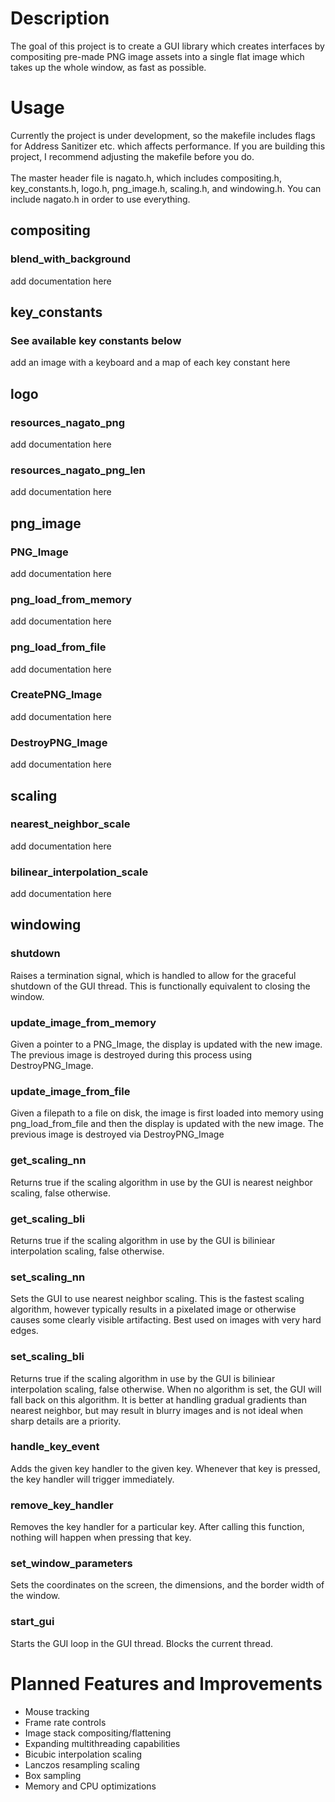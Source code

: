 # Description
The goal of this project is to create a GUI library which creates interfaces by compositing pre-made PNG image assets into a single flat image which takes up the whole window, as fast as possible.
# Usage
Currently the project is under development, so the makefile includes flags for Address Sanitizer etc. which affects performance. If you are building this project, I recommend adjusting the makefile before you do.</br></br>
The master header file is nagato.h, which includes compositing.h, key_constants.h, logo.h, png_image.h, scaling.h, and windowing.h. You can include nagato.h in order to use everything.
## compositing
### blend_with_background
add documentation here
## key_constants
### See available key constants below
add an image with a keyboard and a map of each key constant here
## logo
### resources_nagato_png
add documentation here
### resources_nagato_png_len
add documentation here
## png_image
### PNG_Image
add documentation here
### png_load_from_memory
add documentation here
### png_load_from_file
add documentation here
### CreatePNG_Image
add documentation here
### DestroyPNG_Image
add documentation here
## scaling
### nearest_neighbor_scale
add documentation here
### bilinear_interpolation_scale
add documentation here
## windowing
### shutdown
Raises a termination signal, which is handled to allow for the graceful shutdown of the GUI thread. This is functionally equivalent to closing the window.
### update_image_from_memory
Given a pointer to a PNG_Image, the display is updated with the new image. The previous image is destroyed during this process using DestroyPNG_Image.
### update_image_from_file
Given a filepath to a file on disk, the image is first loaded into memory using png_load_from_file and then the display is updated with the new image. The previous image is destroyed via DestroyPNG_Image
### get_scaling_nn
Returns true if the scaling algorithm in use by the GUI is nearest neighbor scaling, false otherwise.
### get_scaling_bli
Returns true if the scaling algorithm in use by the GUI is biliniear interpolation scaling, false otherwise.
### set_scaling_nn
Sets the GUI to use nearest neighbor scaling. This is the fastest scaling algorithm, however typically results in a pixelated image or otherwise causes some clearly visible artifacting. Best used on images with very hard edges.
### set_scaling_bli
Returns true if the scaling algorithm in use by the GUI is biliniear interpolation scaling, false otherwise. When no algorithm is set, the GUI will fall back on this algorithm. It is better at handling gradual gradients than nearest neighbor, but may result in blurry images and is not ideal when sharp details are a priority.
### handle_key_event
Adds the given key handler to the given key. Whenever that key is pressed, the key handler will trigger immediately.
### remove_key_handler
Removes the key handler for a particular key. After calling this function, nothing will happen when pressing that key.
### set_window_parameters
Sets the coordinates on the screen, the dimensions, and the border width of the window.
### start_gui
Starts the GUI loop in the GUI thread. Blocks the current thread.
# Planned Features and Improvements
- Mouse tracking
- Frame rate controls
- Image stack compositing/flattening
- Expanding multithreading capabilities
- Bicubic interpolation scaling
- Lanczos resampling scaling
- Box sampling
- Memory and CPU optimizations